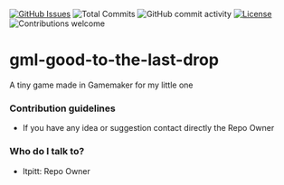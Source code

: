 [![GitHub Issues](https://img.shields.io/github/issues-raw/ltpitt/gml-good-to-the-last-drop)](https://github.com/ltpitt/gml-good-to-the-last-drop/issues)
![Total Commits](https://img.shields.io/github/last-commit/ltpitt/gml-good-to-the-last-drop)
![GitHub commit activity](https://img.shields.io/github/commit-activity/4w/ltpitt/gml-good-to-the-last-drop?foo=bar)
[![License](https://img.shields.io/badge/license-GNU-blue.svg)](https://raw.githubusercontent.com/ltpitt/gml-good-to-the-last-drop/master/LICENSE)
![Contributions welcome](https://img.shields.io/badge/contributions-welcome-orange.svg)

# gml-good-to-the-last-drop
A tiny game made in Gamemaker for my little one

### Contribution guidelines ###

* If you have any idea or suggestion contact directly the Repo Owner

### Who do I talk to? ###

* ltpitt: Repo Owner 
